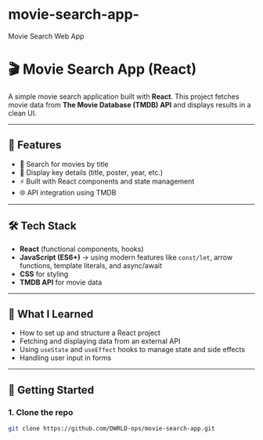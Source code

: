 # movie-search-app-
Movie Search Web App
# 🎬 Movie Search App (React)

A simple movie search application built with **React**. This project fetches movie data from **The Movie Database (TMDB) API** and displays results in a clean UI.  

---

## 🚀 Features
- 🔎 Search for movies by title  
- 📄 Display key details (title, poster, year, etc.)  
- ⚡ Built with React components and state management  
- 🌐 API integration using TMDB  

---

## 🛠️ Tech Stack
- **React** (functional components, hooks)  
- **JavaScript (ES6+)** → using modern features like `const/let`, arrow functions, template literals, and async/await  
- **CSS** for styling  
- **TMDB API** for movie data  

---

## 📖 What I Learned
- How to set up and structure a React project  
- Fetching and displaying data from an external API  
- Using `useState` and `useEffect` hooks to manage state and side effects  
- Handling user input in forms  

---

## 📂 Getting Started

### 1. Clone the repo
```bash
git clone https://github.com/DWRLD-ops/movie-search-app.git
